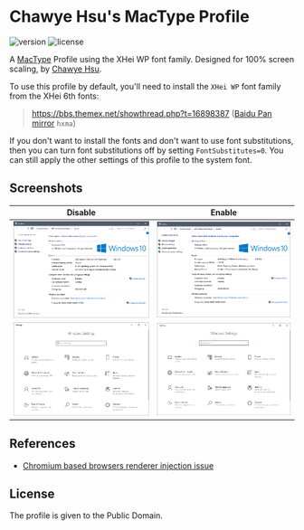 # Chawye Hsu's MacType Profile

![version](https://img.shields.io/badge/Version-2.0.0-blue.svg?style=flat-square) ![license](https://img.shields.io/github/license/h404bi/mactype-profile.svg?style=flat-square)

A [MacType](https://github.com/snowie2000/mactype) Profile using the XHei WP font family.
Designed for 100% screen scaling, by [Chawye Hsu](https://github.com/h404bi).

To use this profile by default, you'll need to install the `XHei WP` font family from the XHei 6th fonts:
> https://bbs.themex.net/showthread.php?t=16898387 ([Baidu Pan mirror](https://pan.baidu.com/s/1VKBnGvMHSgzofOe_rythuw) `hxma`)

If you don't want to install the fonts and don't want to use font substitutions,
then you can turn font substitutions off by setting `FontSubstitutes=0`. You can
still apply the other settings of this profile to the system font.

## Screenshots

| Disable | Enable |
|---------|--------|
| ![](common-disable.png) | ![](common-enable.png) |
| ![](directwrite-disable.png) | ![](directwrite-enable.png) |

## References

- [Chromium based browsers renderer injection issue](https://github.com/snowie2000/mactype/issues/597#issuecomment-564949519)

## License

The profile is given to the Public Domain.

